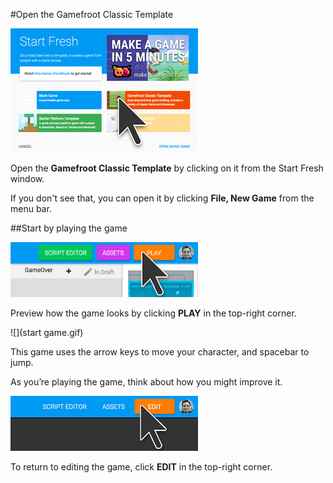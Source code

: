 #Open the Gamefroot Classic Template 

![](template-small.png)

Open the **Gamefroot Classic Template** by clicking on it from the Start Fresh window.

If you don't see that, you can open it by clicking **File, New Game** from the menu bar.



##Start by playing the game


![](play-button.png)

Preview how the game looks by clicking **PLAY** in the top-right corner.

![](start game.gif)

This game uses the arrow keys to move your character, and spacebar to jump.

As you’re playing the game, think about how you might improve it.

![](edit-button.png)

To return to editing the game, click **EDIT** in the top-right corner.